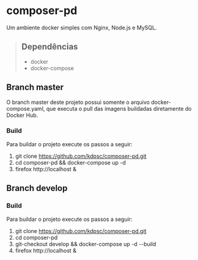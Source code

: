 composer-pd
===========

Um ambiente docker simples com Nginx, Node.js e MySQL.

> ## Dependências
> * docker
> * docker-compose

Branch master
-------------

O branch master deste projeto possui somente o arquivo docker-compose.yaml, que executa o pull das imagens buildadas diretamente do Docker Hub.

### Build

Para buildar o projeto execute os passos a seguir:

1. git clone https://github.com/kdpsc/composer-pd.git
2. cd composer-pd && docker-compose up -d
3. firefox http://localhost &

Branch develop
--------------

### Build

Para buildar o projeto execute os passos a seguir:

1. git clone https://github.com/kdpsc/composer-pd.git
2. cd composer-pd
3. git-checkout develop && docker-compose up -d --build
4. firefox http://localhost &
